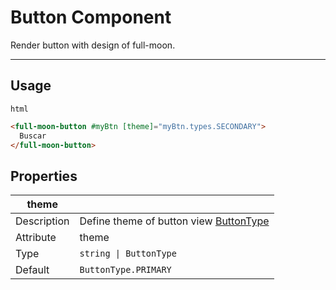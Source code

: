 # Button Component

Render button with design of full-moon.

---

## Usage

`html`

```html
<full-moon-button #myBtn [theme]="myBtn.types.SECONDARY">
  Buscar
</full-moon-button>
```

## Properties

| theme       |                                                       |
| ----------- | ----------------------------------------------------- |
| Description | Define theme of button view [ButtonType](#buttonType) |
| Attribute   | theme                                                 |
| Type        | `string \| ButtonType`                                |
| Default     | `ButtonType.PRIMARY`                                  |
